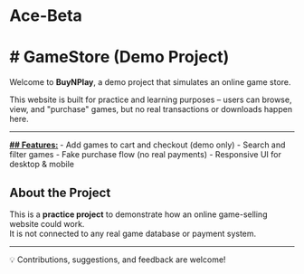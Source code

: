 # Ace-Beta
<p> <h1># GameStore (Demo Project) </h1></p>

<p> Welcome to <b>BuyNPlay</b>, a demo project that simulates an online game store. </p>  
This website is built for practice and learning purposes – users can browse, view, and "purchase" games, but no real transactions or downloads happen here. 
 <br>
 <hr>
<b> <u>##  Features:</u>  </b>
-  Add games to cart and checkout (demo only)  
-  Search and filter games  
-  Fake purchase flow (no real payments)  
-  Responsive UI for desktop & mobile  

##  About the Project  
This is a **practice project** to demonstrate how an online game-selling website could work.  
It is not connected to any real game database or payment system.  

---
💡 Contributions, suggestions, and feedback are welcome!  
